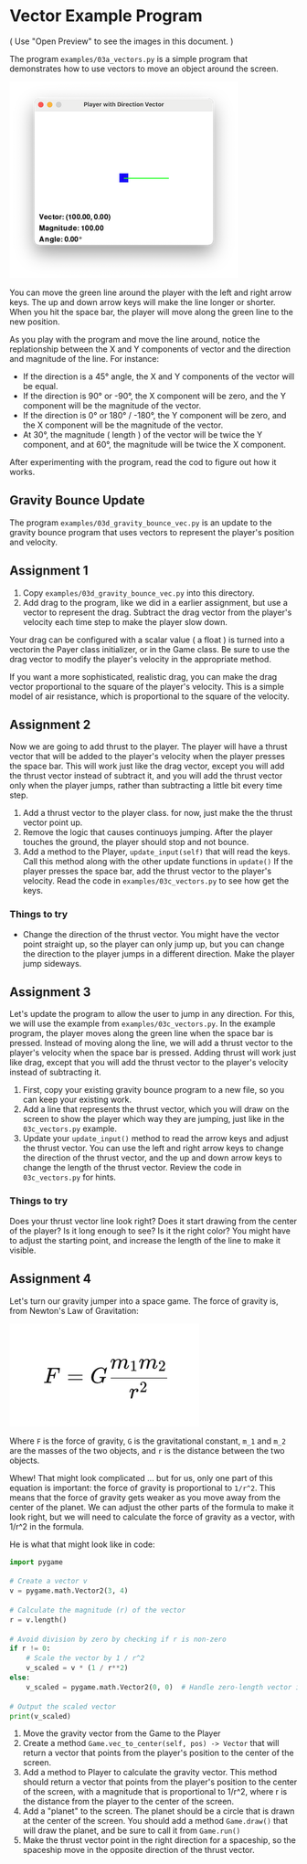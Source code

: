 # Vector Example Program

( Use "Open Preview" to see the images in this document. )

The program `examples/03a_vectors.py` is a simple program that demonstrates how
to use vectors to move an object around the screen.

![Vector Example](images/vector_example.png)

You can move the green line around the player with the left and right arrow
keys. The up and down arrow keys will make the line longer or shorter. When you
hit the space bar, the player will move along the green line to the new
position.

As you play with the program and move the line around, notice the replationship
between the X and Y components of vector and the direction and magnitude of the
line. For instance: 

* If the direction is a 45° angle, the X and Y components of the vector
  will be equal.
* If the direction is 90° or -90°, the X component will be zero, and the Y
  component will be the magnitude of the vector.
* If the direction is 0° or 180° / -180°, the Y component will be zero, and the
  X component will be the magnitude of the vector.
* At 30°, the magnitude ( length ) of the vector will be twice the Y component,
  and at 60°, the magnitude will be twice the X component.
  
After experimenting with the program, read the cod to figure out how it works. 

## Gravity Bounce Update

The program `examples/03d_gravity_bounce_vec.py` is an update to the gravity
bounce program that uses vectors to represent the player's position and
velocity.


## Assignment 1

1. Copy `examples/03d_gravity_bounce_vec.py` into this directory.
2. Add drag to the program, like we did in a earlier assignment, but use a
   vector to represent the drag. Subtract the drag vector from the player's
   velocity each time step to make the player slow down. 

Your drag can be configured with a scalar value ( a float ) is turned into a
vectorin the Payer class initializer, or in the Game class.  Be sure to use the
drag vector to modify the player's velocity in the appropriate method. 

If you want a more sophisticated, realistic drag, you can make the drag vector
proportional to the square of the player's velocity. This is a simple model of
air resistance, which is proportional to the square of the velocity.


## Assignment 2

Now we are going to add thrust to the player. The player will have a thrust
vector that will be added to the player's velocity when the player presses the
space bar. This will work just like the drag vector, except you will add the
thrust vector instead of subtract it, and you will add the thrust vector only
when the player jumps, rather than subtracting a little bit every time step. 

1. Add a thrust vector to the player class. for now, just make the the thrust
   vector point up. 
2. Remove the logic that causes continuoys jumping. After the player touches the
   ground, the player should stop and not bounce. 
3. Add a method to the Player, `update_input(self)` that will read the keys.
   Call this method along with the other update functions in `update()` If the
   player presses the space bar, add the thrust vector to the player's velocity.
   Read the code in `examples/03c_vectors.py` to see how get the keys.

### Things to try

* Change the direction of the thrust vector. You might have the vector point
  straight up, so the player can only jump up, but you can change the direction
  to the player jumps in a different direction. Make the player jump sideways.

## Assignment 3

Let's update the program to allow the user to jump in any direction. For this,
we will use the example from   `examples/03c_vectors.py`. In the example
program, the player moves along the green line when the space bar is pressed.
Instead of moving along the line, we will add a thrust vector to the player's
velocity when the space bar is pressed. Adding thrust will work just like drag,
except that you will add the thrust vector to the player's velocity instead of
subtracting it.

1. First, copy your existing gravity bounce program to a new file, so you can
   keep your existing work.
2. Add a line that represents the thrust vector, which you will draw on the
   screen to show the player which way they are jumping, just like in the
   `03c_vectors.py` example.
3. Update your `update_input()` method to read the arrow keys and adjust the
   thrust vector. You can use the left and right arrow keys to change the
   direction of the thrust vector, and the up and down arrow keys to change the
   length of the thrust vector. Review the code in `03c_vectors.py` for hints.


### Things to try

Does your thrust vector line look right? Does it start drawing from the center of the player? Is
it long enough to see? Is it the right color? You might have to adjust the starting point, 
and increase the length of the line to make it visible.


## Assignment 4

Let's turn our gravity jumper into a space game. The force of gravity is, from Newton's Law of Gravitation:

![Gravitation](images/gravitation.png)

Where `F` is the force of gravity, `G` is the gravitational constant, `m_1` and `m_2` are the masses of the two objects, and `r` is the distance between the two objects. 

Whew! That might look complicated ... but for us, only one part of this equation
is important: the force of gravity is proportional to `1/r^2`. This means that
the force of gravity gets weaker as you move away from the center of the planet.
We can adjust the other parts of the formula to make it look right, but we will
need to calculate the force of gravity as a vector, with 1/r^2 in the formula. 

He is what that might look like in code:

```python
import pygame

# Create a vector v
v = pygame.math.Vector2(3, 4)

# Calculate the magnitude (r) of the vector
r = v.length()

# Avoid division by zero by checking if r is non-zero
if r != 0:
    # Scale the vector by 1 / r^2
    v_scaled = v * (1 / r**2)
else:
    v_scaled = pygame.math.Vector2(0, 0)  # Handle zero-length vector if necessary

# Output the scaled vector
print(v_scaled)
```


1. Move the gravity vector from the Game to the Player
2. Create a method `Game.vec_to_center(self, pos) -> Vector` that will return a
   vector that points from the player's position to the center of the screen.
3. Add a method to Player to calculate the gravity vector. This method should
   return a vector that points from the player's position to the center of the
   screen, with a magnitude that is proportional to 1/r^2, where r is the
    distance from the player to the center of the screen. 
4. Add a "planet" to the screen. The planet should be a circle that is drawn at
   the center of the screen. You should add a method `Game.draw()` that will
    draw the planet, and be sure to call it from `Game.run()`
5. Make the thrust vector point in the right direction for a spaceship, so 
   the spaceship move in the opposite direction of the thrust vector.


